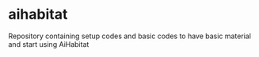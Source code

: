 # aihabitat
Repository containing setup codes and basic codes to have basic material and start using AiHabitat
